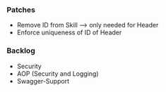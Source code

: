 ### Patches 
- Remove ID from Skill --> only needed for Header
- Enforce uniqueness of ID of Header

### Backlog
- Security
- AOP (Security and Logging)
- Swagger-Support
